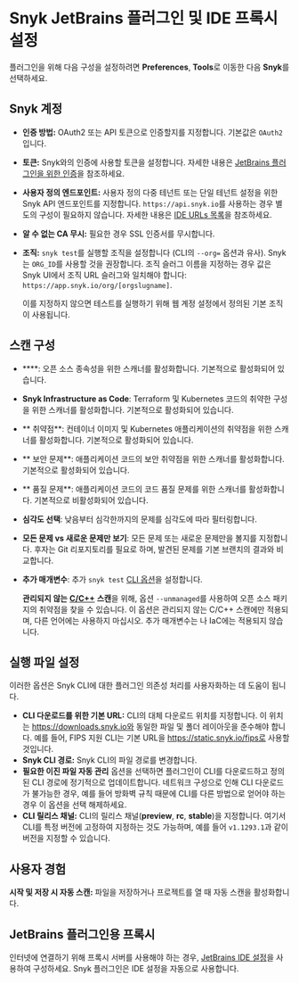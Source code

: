 # Snyk JetBrains 플러그인 및 IDE 프록시 설정

플러그인을 위해 다음 구성을 설정하려면 **Preferences**, **Tools**로 이동한 다음 **Snyk**를 선택하세요.

## **Snyk 계정**

* **인증 방법:** OAuth2 또는 API 토큰으로 인증할지를 지정합니다. 기본값은 `OAuth2`입니다.
* **토큰:** Snyk와의 인증에 사용할 토큰을 설정합니다. 자세한 내용은 [JetBrains 플러그인을 위한 인증](authentication-for-the-jetbrains-plugins.md)을 참조하세요.
* **사용자 정의 엔드포인트:** 사용자 정의 다중 테넌트 또는 단일 테넌트 설정을 위한 Snyk API 엔드포인트를 지정합니다. `https://api.snyk.io`를 사용하는 경우 별도의 구성이 필요하지 않습니다. 자세한 내용은 [IDE URLs 목록](../../../working-with-snyk/regional-hosting-and-data-residency.md#ides-urls)을 참조하세요.
* **알 수 없는 CA 무시:** 필요한 경우 SSL 인증서를 무시합니다.
*   **조직:** `snyk test`를 실행할 조직을 설정합니다 (CLI의 `--org=` 옵션과 유사). Snyk는 `ORG_ID`를 사용할 것을 권장합니다. 조직 슬러그 이름을 지정하는 경우 값은 Snyk UI에서 조직 URL 슬러그와 일치해야 합니다: `https://app.snyk.io/org/[orgslugname]`.

    이를 지정하지 않으면 테스트를 실행하기 위해 웹 계정 설정에서 정의된 기본 조직이 사용됩니다.

## 스캔 구성

* ****: 오픈 소스 종속성을 위한 스캐너를 활성화합니다. 기본적으로 활성화되어 있습니다.
* **Snyk Infrastructure as Code**: Terraform 및 Kubernetes 코드의 취약한 구성을 위한 스캐너를 활성화합니다. 기본적으로 활성화되어 있습니다.
* ** 취약점**: 컨테이너 이미지 및 Kubernetes 애플리케이션의 취약점을 위한 스캐너를 활성화합니다. 기본적으로 활성화되어 있습니다.
* ** 보안 문제**: 애플리케이션 코드의 보안 취약점을 위한 스캐너를 활성화합니다. 기본적으로 활성화되어 있습니다.
* ** 품질 문제**: 애플리케이션 코드의 코드 품질 문제를 위한 스캐너를 활성화합니다. 기본적으로 비활성화되어 있습니다.
* **심각도 선택**: 낮음부터 심각한까지의 문제를 심각도에 따라 필터링합니다.
* **모든 문제 vs 새로운 문제만 보기**: 모든 문제 또는 새로운 문제만을 볼지를 지정합니다. 후자는 Git 리포지토리를 필요로 하며, 발견된 문제를 기본 브랜치의 결과와 비교합니다.
*   **추가 매개변수**: 추가 `snyk test` [CLI 옵션](../../../snyk-cli/cli-commands-and-options-summary.md)을 설정합니다. 

    **관리되지 않는** [**C/C++**](../../../supported-languages-package-managers-and-frameworks/c-c++/) **스캔**을 위해, 옵션 `--unmanaged`를 사용하여 오픈 소스 패키지의 취약점을 찾을 수 있습니다. 이 옵션은 관리되지 않는 C/C++ 스캔에만 적용되며, 다른 언어에는 사용하지 마십시오. 추가 매개변수는 나 IaC에는 적용되지 않습니다.

## **실행 파일 설정**

이러한 옵션은 Snyk CLI에 대한 플러그인 의존성 처리를 사용자화하는 데 도움이 됩니다.&#x20;

* **CLI 다운로드를 위한 기본 URL:** CLI의 대체 다운로드 위치를 지정합니다. 이 위치는 https://downloads.snyk.io와 동일한 파일 및 폴더 레이아웃을 준수해야 합니다. 예를 들어, FIPS 지원 CLI는 기본 URL을 https://static.snyk.io/fips로 사용할 것입니다.
* **Snyk CLI 경로:** Snyk CLI의 파일 경로를 변경합니다.
* **필요한 이진 파일 자동 관리** 옵션을 선택하면 플러그인이 CLI를 다운로드하고 정의된 CLI 경로에 정기적으로 업데이트합니다. 네트워크 구성으로 인해 CLI 다운로드가 불가능한 경우, 예를 들어 방화벽 규칙 때문에 CLI를 다른 방법으로 얻어야 하는 경우 이 옵션을 선택 해제하세요.
* **CLI 릴리스 채널:** CLI의 릴리스 채널(**preview**, **rc**, **stable**)을 지정합니다. 여기서 CLI를 특정 버전에 고정하여 지정하는 것도 가능하며, 예를 들어 `v1.1293.1`과 같이 버전을 지정할 수 있습니다.

## **사용자 경험**

**시작 및 저장 시 자동 스캔:** 파일을 저장하거나 프로젝트를 열 때 자동 스캔을 활성화합니다.

## JetBrains 플러그인용 프록시

인터넷에 연결하기 위해 프록시 서버를 사용해야 하는 경우, [JetBrains IDE 설정](https://www.jetbrains.com/help/idea/settings-http-proxy.html)을 사용하여 구성하세요. Snyk 플러그인은 IDE 설정을 자동으로 사용합니다.